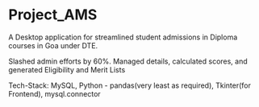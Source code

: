 # Project_AMS
A Desktop application for streamlined student admissions in Diploma courses in Goa under DTE.

Slashed admin efforts by 60%. Managed details, calculated scores, and generated Eligibility and Merit Lists

Tech-Stack: MySQL, Python - pandas(very least as required), Tkinter(for Frontend), mysql.connector

